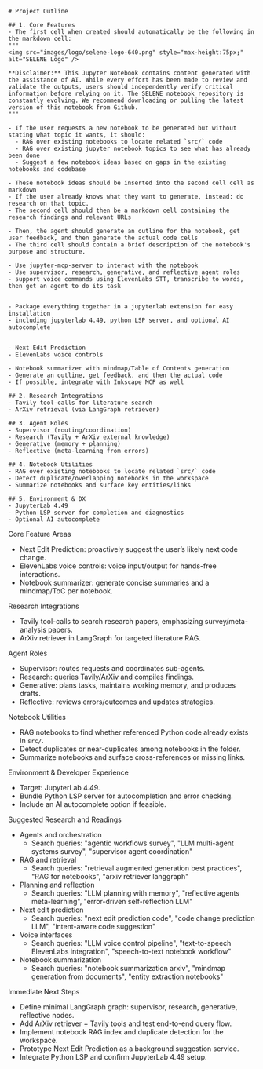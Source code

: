 ```
# Project Outline

## 1. Core Features
- The first cell when created should automatically be the following in the markdown cell:
"""
<img src="images/logo/selene-logo-640.png" style="max-height:75px;" alt="SELENE Logo" />

**Disclaimer:** This Jupyter Notebook contains content generated with the assistance of AI. While every effort has been made to review and validate the outputs, users should independently verify critical information before relying on it. The SELENE notebook repository is constantly evolving. We recommend downloading or pulling the latest version of this notebook from Github.
"""

- If the user requests a new notebook to be generated but without stating what topic it wants, it should:
  - RAG over existing notebooks to locate related `src/` code
  - RAG over existing jupyter notebook topics to see what has already been done
  - Suggest a few notebook ideas based on gaps in the existing notebooks and codebase

- These notebook ideas should be inserted into the second cell cell as markdown
- If the user already knows what they want to generate, instead: do research on that topic. 
- The second cell should then be a markdown cell containing the research findings and relevant URLs

- Then, the agent should generate an outline for the notebook, get user feedback, and then generate the actual code cells
- The third cell should contain a brief description of the notebook's purpose and structure.

- Use jupyter-mcp-server to interact with the notebook 
- Use supervisor, research, generative, and reflective agent roles
- support voice commands using ElevenLabs STT, transcribe to words, then get an agent to do its task


- Package everything together in a jupyterlab extension for easy installation
- including jupyterlab 4.49, python LSP server, and optional AI autocomplete


- Next Edit Prediction
- ElevenLabs voice controls

- Notebook summarizer with mindmap/Table of Contents generation
- Generate an outline, get feedback, and then the actual code
- If possible, integrate with Inkscape MCP as well

## 2. Research Integrations
- Tavily tool-calls for literature search
- ArXiv retrieval (via LangGraph retriever)

## 3. Agent Roles
- Supervisor (routing/coordination)
- Research (Tavily + ArXiv external knowledge)
- Generative (memory + planning)
- Reflective (meta-learning from errors)

## 4. Notebook Utilities
- RAG over existing notebooks to locate related `src/` code
- Detect duplicate/overlapping notebooks in the workspace
- Summarize notebooks and surface key entities/links

## 5. Environment & DX
- JupyterLab 4.49
- Python LSP server for completion and diagnostics
- Optional AI autocomplete
```

Core Feature Areas
- Next Edit Prediction: proactively suggest the user’s likely next code change.
- ElevenLabs voice controls: voice input/output for hands-free interactions.
- Notebook summarizer: generate concise summaries and a mindmap/ToC per notebook.

Research Integrations
- Tavily tool-calls to search research papers, emphasizing survey/meta-analysis papers.
- ArXiv retriever in LangGraph for targeted literature RAG.

Agent Roles
- Supervisor: routes requests and coordinates sub-agents.
- Research: queries Tavily/ArXiv and compiles findings.
- Generative: plans tasks, maintains working memory, and produces drafts.
- Reflective: reviews errors/outcomes and updates strategies.

Notebook Utilities
- RAG notebooks to find whether referenced Python code already exists in `src/`.
- Detect duplicates or near-duplicates among notebooks in the folder.
- Summarize notebooks and surface cross-references or missing links.

Environment & Developer Experience
- Target: JupyterLab 4.49.
- Bundle Python LSP server for autocompletion and error checking.
- Include an AI autocomplete option if feasible.

Suggested Research and Readings
- Agents and orchestration
  - Search queries: "agentic workflows survey", "LLM multi-agent systems survey", "supervisor agent coordination"
- RAG and retrieval
  - Search queries: "retrieval augmented generation best practices", "RAG for notebooks", "arxiv retriever langgraph"
- Planning and reflection
  - Search queries: "LLM planning with memory", "reflective agents meta-learning", "error-driven self-reflection LLM"
- Next edit prediction
  - Search queries: "next edit prediction code", "code change prediction LLM", "intent-aware code suggestion"
- Voice interfaces
  - Search queries: "LLM voice control pipeline", "text-to-speech ElevenLabs integration", "speech-to-text notebook workflow"
- Notebook summarization
  - Search queries: "notebook summarization arxiv", "mindmap generation from documents", "entity extraction notebooks"

Immediate Next Steps
- Define minimal LangGraph graph: supervisor, research, generative, reflective nodes.
- Add ArXiv retriever + Tavily tools and test end-to-end query flow.
- Implement notebook RAG index and duplicate detection for the workspace.
- Prototype Next Edit Prediction as a background suggestion service.
- Integrate Python LSP and confirm JupyterLab 4.49 setup.
